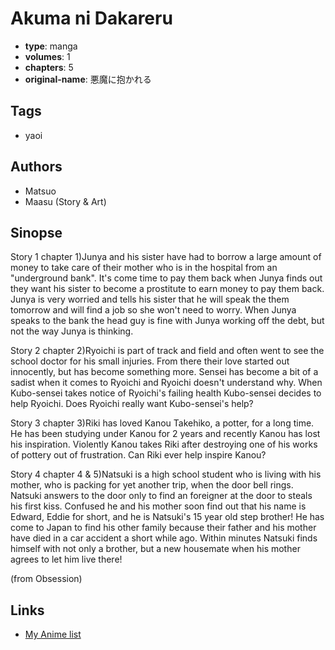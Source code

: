 # Akuma ni Dakareru

-   **type**: manga
-   **volumes**: 1
-   **chapters**: 5
-   **original-name**: 悪魔に抱かれる

## Tags

-   yaoi

## Authors

-   Matsuo
-   Maasu (Story & Art)

## Sinopse

Story 1 chapter 1)Junya and his sister have had to borrow a large amount of money to take care of their mother who is in the hospital from an "underground bank". It's come time to pay them back when Junya finds out they want his sister to become a prostitute to earn money to pay them back. Junya is very worried and tells his sister that he will speak the them tomorrow and will find a job so she won't need to worry. When Junya speaks to the bank the head guy is fine with Junya working off the debt, but not the way Junya is thinking.

Story 2 chapter 2)Ryoichi is part of track and field and often went to see the school doctor for his small injuries. From there their love started out innocently, but has become something more. Sensei has become a bit of a sadist when it comes to Ryoichi and Ryoichi doesn't understand why. When Kubo-sensei takes notice of Ryoichi's failing health Kubo-sensei decides to help Ryoichi. Does Ryoichi really want Kubo-sensei's help?

Story 3 chapter 3)Riki has loved Kanou Takehiko, a potter, for a long time. He has been studying under Kanou for 2 years and recently Kanou has lost his inspiration. Violently Kanou takes Riki after destroying one of his works of pottery out of frustration. Can Riki ever help inspire Kanou?

Story 4 chapter 4 & 5)Natsuki is a high school student who is living with his mother, who is packing for yet another trip, when the door bell rings. Natsuki answers to the door only to find an foreigner at the door to steals his first kiss. Confused he and his mother soon find out that his name is Edward, Eddie for short, and he is Natsuki's 15 year old step brother! He has come to Japan to find his other family because their father and his mother have died in a car accident a short while ago. Within minutes Natsuki finds himself with not only a brother, but a new housemate when his mother agrees to let him live there!

(from Obsession)

## Links

-   [My Anime list](https://myanimelist.net/manga/3137/Akuma_ni_Dakareru)
